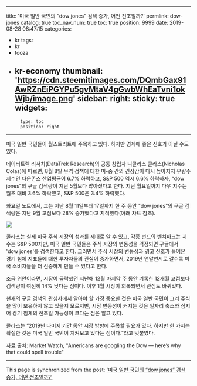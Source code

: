 
---
title: '미국 일반 국민의 “dow jones” 검색 증가, 어떤 전조일까?'
permlink: dow-jones
catalog: true
toc_nav_num: true
toc: true
position: 9999
date: 2019-08-28 08:47:15
categories:
- kr
tags:
- kr
- tooza
- kr-economy
thumbnail: 'https://cdn.steemitimages.com/DQmbGax91AwRZnEiPGYPu5gvMtaV4gGwbWhEaTvni1okWjb/image.png'
sidebar:
    right:
        sticky: true
widgets:
    -
        type: toc
        position: right
---


미국 일반 국민들이 월스트리트에 주목하고 있다. 하지만 경제에 좋은 신호가 아닐 수도 있다.​

데이터트렉 리서치(DataTrek Research)의 공동 창립자 니콜라스 콜라스(Nicholas Colas)에 따르면, 8월 8일 무역 정책에 대한 미-중 간의 긴장감이 다시 높아지지 우량주 지수인 다운존스 산업평균이 6.7% 하락하고, S&P 500 역시 6.6% 하락하자, “dow jones”의 구글 검색량이 지난 5월보다 많아졌다고 한다. 지난 월요일까지 다우 지수는 월초 대비 3.6% 하락했고, S&P 500은 3.4% 하락했다.​

화요일 노트에서, 그는 지난 8월 11일부터 17일까지 한 주 동안 "dow jones"의 구글 검색량은 지난 9월 고점보다 28% 증가했다고 지적했다(아래 차트 참조).

![](https://cdn.steemitimages.com/DQmbGax91AwRZnEiPGYPu5gvMtaV4gGwbWhEaTvni1okWjb/image.png)

콜라스는 실제 미국 주식 시장의 성과를 제대로 알 수 있고, 각종 펀드의 벤치마크는 지수는 S&P 500지만, 미국 일반 국민들은 주식 시장의 변동성을 걱정되면 구글에서 'dow jones'를 검색한다고 한다. 그러면서 주식 시장의 변동성과 경고 신호가 들어온 경기 침체 지표들에 대한 투자자들의 관심이 증가하면서, 2019년 연말연시로 갈수록 미국 소비자들을 더 신중하게 만들 수 있다고 한다.​

조금 위안이라면, 시장이 급락했던 지난해 12월 마지막 주 동안 기록한 12개월 고점보다 검색량이 여전히 14% 낮다는 점이다. 이후 1월 시장이 회복되면서 관심도 바뀌었다.

현재의 구글 검색의 관심사에서 알아야 할 가장 중요한 것은 미국 일반 국민이 그리 주식을 많이 보유하지 않고 있을지 모르지만, 시장 변동성이 커지는 것은 일자리 축소와 심지어 경기 침체의 전조일 가능성이 크다는 점은 알고 있다.​

콜라스는 “2019년 나머지 기간 동안 시장 방향에 주목할 필요가 있다. 하지만 한 가지는 확실한 것은 미국 일반 국민이 지켜보고 있다는 점이다.”라고 덧붙였다.​

자료 출처: Market Watch, "Americans are googling the Dow — here’s why that could spell trouble"

- - -

This page is synchronized from the post: ['미국 일반 국민의 “dow jones” 검색 증가, 어떤 전조일까?'](https://steemit.com/@pius.pius/dow-jones)
